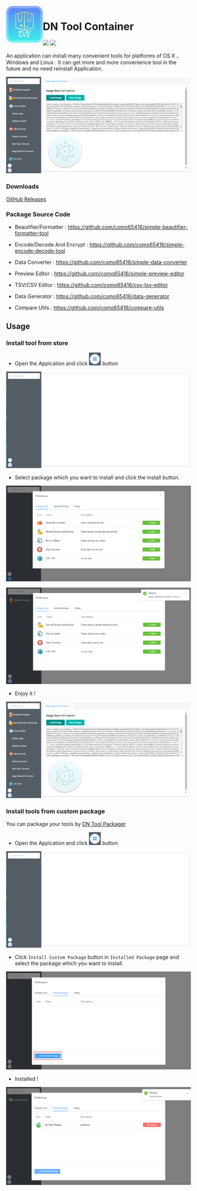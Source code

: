 <img align="left" width="100" height="100" src="icon.png">

# DN Tool Container

<img src="https://img.shields.io/github/license/como65416/DnToolContainer.svg"> <img src="https://img.shields.io/badge/platform-MacOS%7CWindows%7CLinux-orange.svg">

An application can install many convenient tools for platforms of OS X 、Windows and Linux .
It can get more and more convenience tool in the future and no need reinstall Application.

![](resource/img004.png)

### Downloads

[GitHub Releases](https://github.com/como65416/DnToolContainer/releases)

### Package Source Code

* Beautifier/Formatter : https://github.com/como65416/simple-beautifier-formatter-tool

* Encode/Decode And Encrypt : https://github.com/como65416/simple-encode-decode-tool

* Data Converter : https://github.com/como65416/simple-data-converter

* Preview Editor : https://github.com/como65416/simple-preview-editor

* TSV/CSV Editor : https://github.com/como65416/csv-tsv-editor

* Data Generator : https://github.com/como65416/data-generator

* Compare Utils : https://github.com/como65416/compare-utils

## Usage

### Install tool from store

* Open the Applcation and click ![icon](resource/icon01.png) button

![](resource/img001.png)

* Select package which you want to install and click the install button.

![](resource/img002.png)

![](resource/img003.png)

* Enjoy it !

![](resource/img004.png)


### Install tools from custom package

You can package your tools by [DN Tool Packager](https://github.com/como65416/dn-tool-packager)

* Open the Applcation and click ![icon](resource/icon01.png) button

![](resource/img001.png)

* Click `Install Custom Package` button in `Installed Package` page and select the package which you want to install.

![](resource/img005.png)

* Installed !

![](resource/img006.png)

